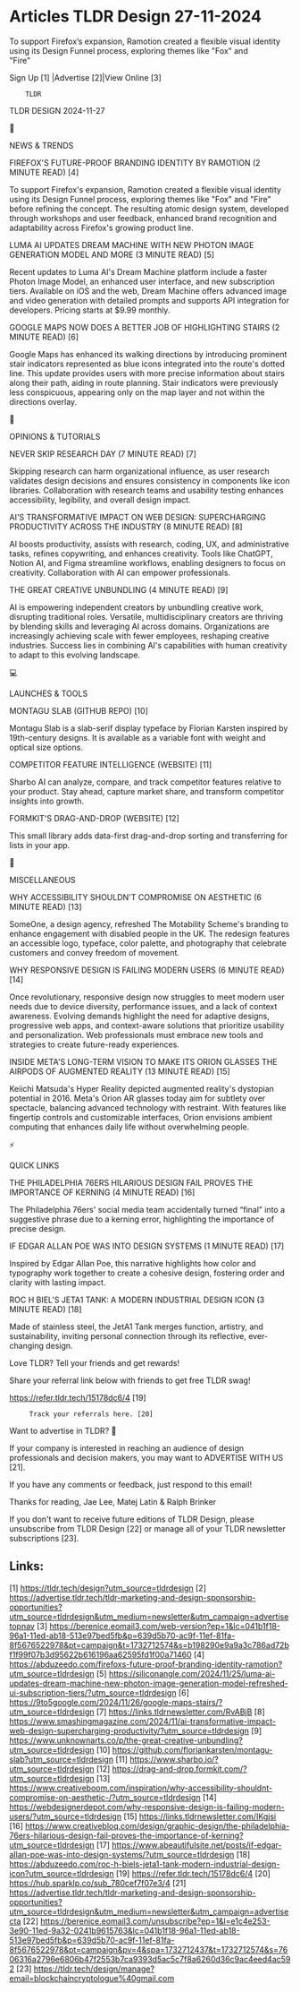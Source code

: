 # Articles TLDR Design 27-11-2024

To support Firefox’s expansion, Ramotion created a flexible visual
identity using its Design Funnel process, exploring themes like "Fox"
and
"Fire" ‌ ‌ ‌ ‌ ‌ ‌ ‌ ‌ ‌ ‌ ‌ ‌ ‌ ‌ ‌ ‌ ‌ ‌ ‌ ‌ ‌ ‌ ‌ ‌ ‌ ‌  ‌ ‌ ‌ ‌ ‌ ‌ ‌ ‌ ‌ ‌ ‌ ‌ ‌ ‌ ‌ ‌ ‌ ‌ ‌ ‌ ‌ ‌ ‌ ‌ ‌ ‌ 


 Sign Up [1] |Advertise [2]|View Online [3] 

		TLDR 

TLDR DESIGN 2024-11-27

📱 

NEWS & TRENDS

 FIREFOX'S FUTURE-PROOF BRANDING IDENTITY BY RAMOTION (2 MINUTE READ)
[4] 

 To support Firefox's expansion, Ramotion created a flexible visual
identity using its Design Funnel process, exploring themes like "Fox"
and "Fire" before refining the concept. The resulting atomic design
system, developed through workshops and user feedback, enhanced brand
recognition and adaptability across Firefox's growing product line. 

 LUMA AI UPDATES DREAM MACHINE WITH NEW PHOTON IMAGE GENERATION MODEL
AND MORE (3 MINUTE READ) [5] 

 Recent updates to Luma AI's Dream Machine platform include a faster
Photon Image Model, an enhanced user interface, and new subscription
tiers. Available on iOS and the web, Dream Machine offers advanced
image and video generation with detailed prompts and supports API
integration for developers. Pricing starts at $9.99 monthly. 

 GOOGLE MAPS NOW DOES A BETTER JOB OF HIGHLIGHTING STAIRS (2 MINUTE
READ) [6] 

 Google Maps has enhanced its walking directions by introducing
prominent stair indicators represented as blue icons integrated into
the route's dotted line. This update provides users with more precise
information about stairs along their path, aiding in route planning.
Stair indicators were previously less conspicuous, appearing only on
the map layer and not within the directions overlay. 

🚀 

OPINIONS & TUTORIALS

 NEVER SKIP RESEARCH DAY (7 MINUTE READ) [7] 

 Skipping research can harm organizational influence, as user research
validates design decisions and ensures consistency in components like
icon libraries. Collaboration with research teams and usability
testing enhances accessibility, legibility, and overall design impact.


 AI'S TRANSFORMATIVE IMPACT ON WEB DESIGN: SUPERCHARGING PRODUCTIVITY
ACROSS THE INDUSTRY (8 MINUTE READ) [8] 

 AI boosts productivity, assists with research, coding, UX, and
administrative tasks, refines copywriting, and enhances creativity.
Tools like ChatGPT, Notion AI, and Figma streamline workflows,
enabling designers to focus on creativity. Collaboration with AI can
empower professionals. 

 THE GREAT CREATIVE UNBUNDLING (4 MINUTE READ) [9] 

 AI is empowering independent creators by unbundling creative work,
disrupting traditional roles. Versatile, multidisciplinary creators
are thriving by blending skills and leveraging AI across domains.
Organizations are increasingly achieving scale with fewer employees,
reshaping creative industries. Success lies in combining AI's
capabilities with human creativity to adapt to this evolving
landscape. 

💻 

LAUNCHES & TOOLS

 MONTAGU SLAB (GITHUB REPO) [10] 

 Montagu Slab is a slab-serif display typeface by Florian Karsten
inspired by 19th-century designs. It is available as a variable font
with weight and optical size options. 

 COMPETITOR FEATURE INTELLIGENCE (WEBSITE) [11] 

 Sharbo AI can analyze, compare, and track competitor features
relative to your product. Stay ahead, capture market share, and
transform competitor insights into growth. 

 FORMKIT'S DRAG-AND-DROP (WEBSITE) [12] 

 This small library adds data-first drag-and-drop sorting and
transferring for lists in your app. 

🎁 

MISCELLANEOUS

 WHY ACCESSIBILITY SHOULDN'T COMPROMISE ON AESTHETIC (6 MINUTE READ)
[13] 

 SomeOne, a design agency, refreshed The Motability Scheme's branding
to enhance engagement with disabled people in the UK. The redesign
features an accessible logo, typeface, color palette, and photography
that celebrate customers and convey freedom of movement. 

 WHY RESPONSIVE DESIGN IS FAILING MODERN USERS (6 MINUTE READ) [14] 

 Once revolutionary, responsive design now struggles to meet modern
user needs due to device diversity, performance issues, and a lack of
context awareness. Evolving demands highlight the need for adaptive
designs, progressive web apps, and context-aware solutions that
prioritize usability and personalization. Web professionals must
embrace new tools and strategies to create future-ready experiences. 

 INSIDE META'S LONG-TERM VISION TO MAKE ITS ORION GLASSES THE AIRPODS
OF AUGMENTED REALITY (13 MINUTE READ) [15] 

 Keiichi Matsuda's Hyper Reality depicted augmented reality's
dystopian potential in 2016. Meta's Orion AR glasses today aim for
subtlety over spectacle, balancing advanced technology with restraint.
With features like fingertip controls and customizable interfaces,
Orion envisions ambient computing that enhances daily life without
overwhelming people. 

⚡ 

QUICK LINKS

 THE PHILADELPHIA 76ERS HILARIOUS DESIGN FAIL PROVES THE IMPORTANCE OF
KERNING (4 MINUTE READ) [16] 

 The Philadelphia 76ers' social media team accidentally turned
“final” into a suggestive phrase due to a kerning error,
highlighting the importance of precise design. 

 IF EDGAR ALLAN POE WAS INTO DESIGN SYSTEMS (1 MINUTE READ) [17] 

 Inspired by Edgar Allan Poe, this narrative highlights how color and
typography work together to create a cohesive design, fostering order
and clarity with lasting impact. 

 ROC H BIEL'S JETA1 TANK: A MODERN INDUSTRIAL DESIGN ICON (3 MINUTE
READ) [18] 

 Made of stainless steel, the JetA1 Tank merges function, artistry,
and sustainability, inviting personal connection through its
reflective, ever-changing design. 

Love TLDR? Tell your friends and get rewards!

 Share your referral link below with friends to get free TLDR swag! 

 https://refer.tldr.tech/15178dc6/4 [19] 

		 Track your referrals here. [20] 

Want to advertise in TLDR? 📰

 If your company is interested in reaching an audience of design
professionals and decision makers, you may want to ADVERTISE WITH US
[21]. 

 If you have any comments or feedback, just respond to this email! 

Thanks for reading, 
Jae Lee, Matej Latin & Ralph Brinker 

If you don't want to receive future editions of TLDR Design, please
unsubscribe from TLDR Design [22] or manage all of your TLDR
newsletter subscriptions [23]. 

 

Links:
------
[1] https://tldr.tech/design?utm_source=tldrdesign
[2] https://advertise.tldr.tech/tldr-marketing-and-design-sponsorship-opportunities?utm_source=tldrdesign&utm_medium=newsletter&utm_campaign=advertisetopnav
[3] https://berenice.eomail3.com/web-version?ep=1&lc=041b1f18-96a1-11ed-ab18-513e97bed5fb&p=639d5b70-ac9f-11ef-81fa-8f5676522978&pt=campaign&t=1732712574&s=b198290e9a9a3c786ad72bf1f99f07b3d95622b616196aa62595fd1f00a71460
[4] https://abduzeedo.com/firefoxs-future-proof-branding-identity-ramotion?utm_source=tldrdesign
[5] https://siliconangle.com/2024/11/25/luma-ai-updates-dream-machine-new-photon-image-generation-model-refreshed-ui-subscription-tiers/?utm_source=tldrdesign
[6] https://9to5google.com/2024/11/26/google-maps-stairs/?utm_source=tldrdesign
[7] https://links.tldrnewsletter.com/RvABjB
[8] https://www.smashingmagazine.com/2024/11/ai-transformative-impact-web-design-supercharging-productivity/?utm_source=tldrdesign
[9] https://www.unknownarts.co/p/the-great-creative-unbundling?utm_source=tldrdesign
[10] https://github.com/floriankarsten/montagu-slab?utm_source=tldrdesign
[11] https://www.sharbo.io/?utm_source=tldrdesign
[12] https://drag-and-drop.formkit.com/?utm_source=tldrdesign
[13] https://www.creativeboom.com/inspiration/why-accessibility-shouldnt-compromise-on-aesthetic-/?utm_source=tldrdesign
[14] https://webdesignerdepot.com/why-responsive-design-is-failing-modern-users/?utm_source=tldrdesign
[15] https://links.tldrnewsletter.com/IKgjsi
[16] https://www.creativebloq.com/design/graphic-design/the-philadelphia-76ers-hilarious-design-fail-proves-the-importance-of-kerning?utm_source=tldrdesign
[17] https://www.abeautifulsite.net/posts/if-edgar-allan-poe-was-into-design-systems/?utm_source=tldrdesign
[18] https://abduzeedo.com/roc-h-biels-jeta1-tank-modern-industrial-design-icon?utm_source=tldrdesign
[19] https://refer.tldr.tech/15178dc6/4
[20] https://hub.sparklp.co/sub_780cef7f07e3/4
[21] https://advertise.tldr.tech/tldr-marketing-and-design-sponsorship-opportunities?utm_source=tldrdesign&utm_medium=newsletter&utm_campaign=advertisecta
[22] https://berenice.eomail3.com/unsubscribe?ep=1&l=e1c4e253-3e90-11ed-9a32-0241b9615763&lc=041b1f18-96a1-11ed-ab18-513e97bed5fb&p=639d5b70-ac9f-11ef-81fa-8f5676522978&pt=campaign&pv=4&spa=1732712437&t=1732712574&s=7606316a2796e6806b47f2553b7ca9393d5ac5c7f8a6260d36c9ac4eed4ac592
[23] https://tldr.tech/design/manage?email=blockchaincryptologue%40gmail.com